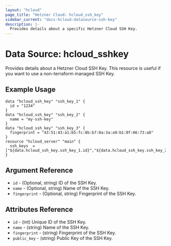 ```yaml
---
layout: "hcloud"
page_title: "Hetzner Cloud: hcloud_ssh_key"
sidebar_current: "docs-hcloud-datasource-ssh-key"
description: |-
  Provides details about a specific Hetzner Cloud SSH Key.
---
```

# Data Source: hcloud_sshkey
Provides details about a Hetzner Cloud SSH Key.
This resource is useful if you want to use a non-terraform managed SSH Key.
## Example Usage
```hcl
data "hcloud_ssh_key" "ssh_key_1" {
  id = "1234"
}
data "hcloud_ssh_key" "ssh_key_2" {
  name = "my-ssh-key"
}
data "hcloud_ssh_key" "ssh_key_3" {
  fingerprint = "43:51:43:a1:b5:fc:8b:b7:0a:3a:a9:b1:0f:66:73:a8"
}
resource "hcloud_server" "main" {
  ssh_keys  = ["${data.hcloud_ssh_key.ssh_key_1.id}","${data.hcloud_ssh_key.ssh_key_2.id}","${data.hcloud_ssh_key.ssh_key_3.id}"]
}
```
## Argument Reference
- `id` - (Optional, string) ID of the SSH Key.
- `name` - (Optional, string) Name of the SSH Key.
- `fingerprint` - (Optional, string) Fingerprint of the SSH Key.

## Attributes Reference
- `id` - (int) Unique ID of the SSH Key.
- `name` - (string) Name of the SSH Key.
- `fingerprint` - (string) Fingerprint of the SSH Key.
- `public_key` - (string) Public Key of the SSH Key.
